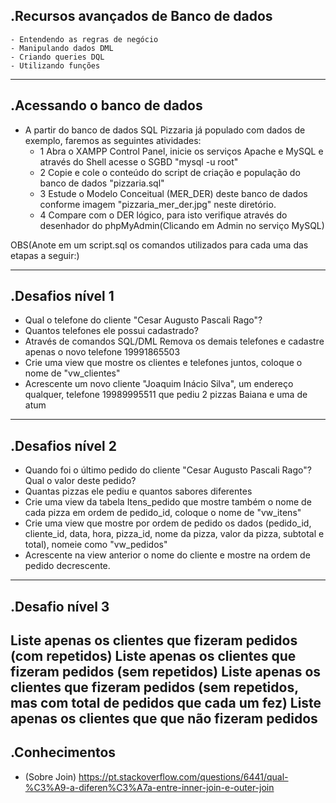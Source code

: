 .Recursos avançados de Banco de dados
------------
	- Entendendo as regras de negócio
	- Manipulando dados DML
	- Criando queries DQL
	- Utilizando funções
------------
.Acessando o banco de dados
------------
- A partir do banco de dados SQL Pizzaria já populado com dados de exemplo, faremos as seguintes atividades:
	- 1 Abra o XAMPP Control Panel, inicie os serviços Apache e MySQL e através do Shell acesse o SGBD "mysql -u root"
	- 2 Copie e cole o conteúdo do script de criação e população do banco de dados "pizzaria.sql"
	- 3 Estude o Modelo Conceitual (MER_DER) deste banco de dados conforme imagem "pizzaria_mer_der.jpg" neste diretório.
	- 4 Compare com o DER lógico, para isto verifique através do desenhador do phpMyAdmin(Clicando em Admin no serviço MySQL)

OBS(Anote em um script.sql os comandos utilizados para cada uma das etapas a seguir:)

------------
.Desafios nível 1
------------
- Qual o telefone do cliente "Cesar Augusto Pascali Rago"?
- Quantos telefones ele possui cadastrado?
- Através de comandos SQL/DML Remova os demais telefones e cadastre apenas o novo telefone 19991865503
- Crie uma view que mostre os clientes e telefones juntos, coloque o nome de "vw_clientes"
- Acrescente um novo cliente "Joaquim Inácio Silva", um endereço qualquer, telefone 19989995511 que pediu 2 pizzas Baiana e uma de atum
------------
.Desafios nível 2
------------
- Quando foi o último pedido do cliente "Cesar Augusto Pascali Rago"? Qual o valor deste pedido?
- Quantas pizzas ele pediu e quantos sabores diferentes
- Crie uma view da tabela Itens_pedido que mostre também o nome de cada pizza em ordem de pedido_id, coloque o nome de "vw_itens"
- Crie uma view que mostre por ordem de pedido os dados (pedido_id, cliente_id, data, hora, pizza_id, nome da pizza, valor da pizza, subtotal e total), nomeie como "vw_pedidos"
- Acrescente na view anterior o nome do cliente e mostre na ordem de pedido decrescente.
------------
.Desafio nível 3
------------
Liste apenas os clientes que fizeram pedidos (com repetidos)
Liste apenas os clientes que fizeram pedidos (sem repetidos)
Liste apenas os clientes que fizeram pedidos (sem repetidos, mas com total de pedidos que cada um fez)
Liste apenas os clientes que que não fizeram pedidos
------------
.Conhecimentos
------------
- (Sobre Join) https://pt.stackoverflow.com/questions/6441/qual-%C3%A9-a-diferen%C3%A7a-entre-inner-join-e-outer-join